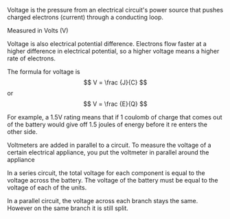 Voltage is the pressure from an electrical circuit's power source that pushes charged electrons (current) through a conducting loop. 

Measured in Volts (V)

Voltage is also electrical potential difference. Electrons flow faster at a higher difference in electrical potential, so a higher voltage means a higher rate of electrons.

The formula for voltage is
$$
V = \frac {J}{C}
$$
or
$$
V = \frac {E}{Q}
$$

For example, a 1.5V rating means that if 1 coulomb of charge that comes out of the battery would give off 1.5 joules of energy before it re enters the other side. 

Voltmeters are added in parallel to a circuit. To measure the voltage of a certain electrical appliance, you put the voltmeter in parallel around the appliance

In a series circuit, the total voltage for each component is equal to the voltage across the battery.
The voltage of the battery must be equal to the voltage of each of the units.

In a parallel circuit, the voltage across each branch stays the same. However on the same branch it is still split.